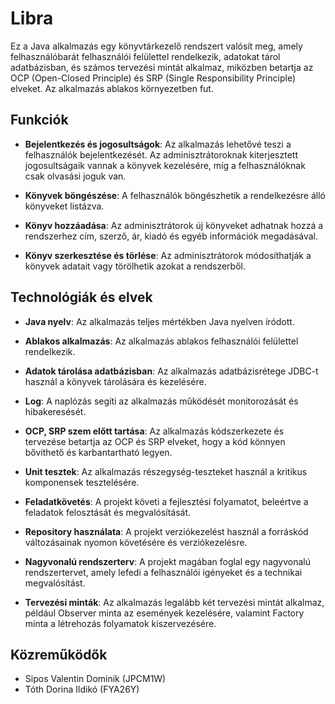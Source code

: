 # Libra

Ez a Java alkalmazás egy könyvtárkezelő rendszert valósít meg, amely felhasználóbarát felhasználói felülettel rendelkezik, adatokat tárol adatbázisban, és számos tervezési mintát alkalmaz, miközben betartja az OCP (Open-Closed Principle) és SRP (Single Responsibility Principle) elveket. Az alkalmazás ablakos környezetben fut.

## Funkciók

- **Bejelentkezés és jogosultságok**: Az alkalmazás lehetővé teszi a felhasználók bejelentkezését. Az adminisztrátoroknak kiterjesztett jogosultságaik vannak a könyvek kezelésére, míg a felhasználóknak csak olvasási joguk van.

- **Könyvek böngészése**: A felhasználók böngészhetik a rendelkezésre álló könyveket listázva.

- **Könyv hozzáadása**: Az adminisztrátorok új könyveket adhatnak hozzá a rendszerhez cím, szerző, ár, kiadó és egyéb információk megadásával.

- **Könyv szerkesztése és törlése**: Az adminisztrátorok módosíthatják a könyvek adatait vagy törölhetik azokat a rendszerből.

## Technológiák és elvek

- **Java nyelv**: Az alkalmazás teljes mértékben Java nyelven íródott.

- **Ablakos alkalmazás**: Az alkalmazás ablakos felhasználói felülettel rendelkezik.

- **Adatok tárolása adatbázisban**: Az alkalmazás adatbázisrétege JDBC-t használ a könyvek tárolására és kezelésére.

- **Log**: A naplózás segíti az alkalmazás működését monitorozását és hibakeresését.

- **OCP, SRP szem előtt tartása**: Az alkalmazás kódszerkezete és tervezése betartja az OCP és SRP elveket, hogy a kód könnyen bővíthető és karbantartható legyen.

- **Unit tesztek**: Az alkalmazás részegység-teszteket használ a kritikus komponensek tesztelésére.

- **Feladatkövetés**: A projekt követi a fejlesztési folyamatot, beleértve a feladatok felosztását és megvalósítását.

- **Repository használata**: A projekt verziókezelést használ a forráskód változásainak nyomon követésére és verziókezelésre.

- **Nagyvonalú rendszerterv**: A projekt magában foglal egy nagyvonalú rendszertervet, amely lefedi a felhasználói igényeket és a technikai megvalósítást.

- **Tervezési minták**: Az alkalmazás legalább két tervezési mintát alkalmaz, például Observer minta az események kezelésére, valamint Factory minta a létrehozás folyamatok kiszervezésére.

## Közreműködők

- Sipos Valentin Dominik (JPCM1W)
- Tóth Dorina Ildikó (FYA26Y)


